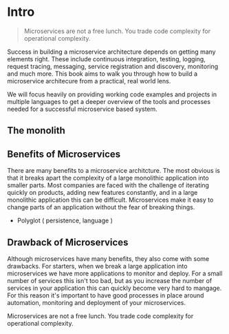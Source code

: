 # Intro

> Microservices are not a free lunch. You trade code complexity for operational complexity.

Success in building a microservice architecture depends on getting many elements right. These include continuous integration, testing, logging, request tracing, messaging, service registration and discovery, monitoring and much more. This book aims
to walk you through how to build a microservice architecure from a practical, real world lens. 

We will focus heavily on providing working code examples and projects in multiple languages to get a deeper overview of the tools and processes needed for a successful microservice based system. 

## The monolith

## Benefits of Microservices

There are many benefits to a microservice architcture. The most obvious is that it breaks apart the complexity of a large monolithic application into smaller parts.
Most companies are faced with the challenge of iterating quickly on products, adding new features constantly, and in a large monolithic application this can be difficult.
Microservices make it easy to change parts of an application without the fear of breaking things. 

+ Polyglot ( persistence, language )

## Drawback of Microservices

Although microservices have many benefits, they also come with some drawbacks. For starters, when we break a large application into microservices we have more applications to monitor and deploy.
For a small number of services this isn't too bad, but as you increase the number of services in your application this can quickly become very hard to mangage. For this reason it's important to
have good processes in place around automation, monitoring and deployment of your microservices.

Microservices are not a free lunch. You trade code complexity for operational complexity.

